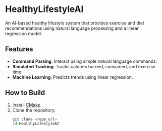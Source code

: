 # HealthyLifestyleAI
An AI-based healthy lifestyle system that provides exercise and diet recommendations using natural language processing and a linear regression model.

## Features
- **Command Parsing**: Interact using simple natural language commands.
- **Simulated Tracking**: Tracks calories burned, consumed, and exercise time.
- **Machine Learning**: Predicts trends using linear regression.

## How to Build
1. Install [CMake](https://cmake.org/).
2. Clone the repository:
   ```bash
   git clone <repo_url>
   cd HealthyLifestyleAI
